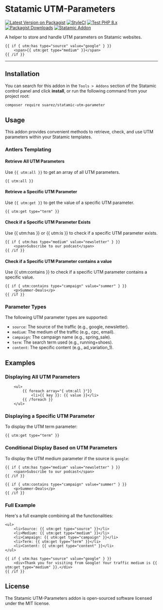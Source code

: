 # Statamic UTM-Parameters

[![Latest Version on Packagist](https://img.shields.io/packagist/v/suarez/statamic-utm-parameter.svg?style=flat-square)](https://packagist.org/packages/suarez/statamic-utm-parameter)
[![StyleCI](https://github.styleci.io/repos/448347178/shield?branch=main)](https://github.styleci.io/repos/816752437?branch=main)
[![Test PHP 8.x](https://github.com/toni-suarez/statamic-utm-parameter/actions/workflows/tests-php8.yml/badge.svg?branch=main)](https://github.com/toni-suarez/statamic-utm-parameter/actions/workflows/tests-php8.yml)
[![Packagist Downloads](https://img.shields.io/packagist/dt/suarez/statamic-utm-parameter?style=flat-square)](https://packagist.org/packages/suarez/statamic-utm-parameter)
[![Statamic Addon](https://img.shields.io/badge/https%3A%2F%2Fstatamic.com%2Faddons%2Ftoni-suarez%2Futm-parameter?style=flat-square&logo=statamic&logoColor=rgb(255%2C%2038%2C%20158)&label=Statamic&link=https%3A%2F%2Fstatamic.com%2Faddons%2Ftoni-suarez%2Futm-parameter)](https://statamic.com/addons/toni-suarez/utm-parameter)

A helper to store and handle UTM parameters on Statamic websites.

```antlers
{{ if { utm:has type="source" value="google" } }}
    <span>{{ utm:get type="medium" }}</span>
{{ /if }}
```

---

## Installation

You can search for this addon in the `Tools > Addons` section of the Statamic control panel and click **install**, or run the following command from your project root:

``` bash
composer require suarez/statamic-utm-parameter
```

## Usage

This addon provides convenient methods to retrieve, check, and use UTM parameters within your Statamic templates.

### Antlers Templating

#### Retrieve All UTM Parameters

Use `{{ utm:all }}` to get an array of all UTM parameters.

```antlers
{{ utm:all }}
```

#### Retrieve a Specific UTM Parameter

Use `{{ utm:get }}` to get the value of a specific UTM parameter.

```antlers
{{ utm:get type="term" }}
```

#### Check if a Specific UTM Parameter Exists
Use {{ utm:has }} or {{ utm:is }} to check if a specific UTM parameter exists.

```antlers
{{ if { utm:has type="medium" value="newsletter" } }}
    <span>Subscribe to our podcast</span>
{{ /if }}
```

#### Check if a Specific UTM Parameter contains a value
Use {{ utm:contains }} to check if a specific UTM parameter contains a specific value.

```antlers
{{ if { utm:contains type="campaign" value="summer" } }}
    <p>Summer-Deals</p>
{{ /if }}
```

### Parameter Types
The following UTM parameter types are supported:

- `source`: The source of the traffic (e.g., google, newsletter).
- `medium`: The medium of the traffic (e.g., cpc, email).
- `campaign`: The campaign name (e.g., spring_sale).
- `term`: The search term used (e.g., running+shoes).
- `content`: The specific content (e.g., ad_variation_1).

## Examples

### Displaying All UTM Parameters

```antlers
    <ul>
        {{ foreach array="{ utm:all }"}}
            <li>{{ key }}: {{ value }}</li>
        {{ /foreach }}
    </ul>
```

### Displaying a Specific UTM Parameter
To display the UTM term parameter:

```antlers
{{ utm:get type="term" }}
```

### Conditional Display Based on UTM Parameters

To display the UTM medium parameter if the source is `google`:

```antlers
{{ if { utm:has type="medium" value="newsletter" } }}
    <span>Subscribe to our podcast</span>
{{ /if }}

{{ if { utm:contains type="campaign" value="summer" } }}
    <p>Summer-Deals</p>
{{ /if }}
```

### Full Example
Here's a full example combining all the functionalities:

```antlers
<ul>
    <li>Source: {{ utm:get type="source" }}</li>
    <li>Medium: {{ utm:get type="medium" }}</li>
    <li>Campaign: {{ utm:get type="campaign" }}</li>
    <li>Term: {{ utm:get type="term" }}</li>
    <li>Content: {{ utm:get type="content" }}</li>
</ul>

{{ if { utm:has type="source" value="google" } }}
    <div>Thank you for visiting from Google! Your traffic medium is {{ utm:get type="medium" }}.</div>
{{ /if }}
```


## License
The Statamic UTM-Parameters addon is open-sourced software licensed under the MIT license.
